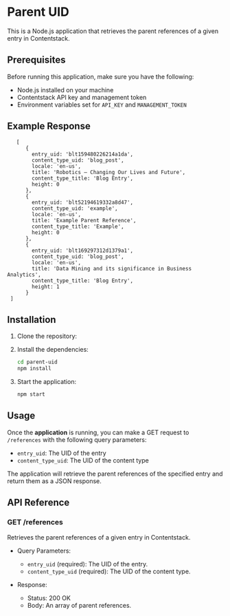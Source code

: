 
# Parent UID

This is a Node.js application that retrieves the parent references of a given entry in Contentstack.

## Prerequisites

Before running this application, make sure you have the following:

- Node.js installed on your machine
- Contentstack API key and management token
- Environment variables set for `API_KEY` and `MANAGEMENT_TOKEN`

## Example Response

       [
          {
            entry_uid: 'blt159480226214a1da',
            content_type_uid: 'blog_post',
            locale: 'en-us',
            title: 'Robotics – Changing Our Lives and Future',
            content_type_title: 'Blog Entry',
            height: 0
          },
          {
            entry_uid: 'blt52194619332a8d47',
            content_type_uid: 'example',
            locale: 'en-us',
            title: 'Example Parent Reference',
            content_type_title: 'Example',
            height: 0
          },
          {
            entry_uid: 'blt169297312d1379a1',
            content_type_uid: 'blog_post',
            locale: 'en-us',
            title: 'Data Mining and its significance in Business Analytics',
            content_type_title: 'Blog Entry',
            height: 1
          }
     ]

## Installation

1. Clone the repository:
2. Install the dependencies:

    ```bash
    cd parent-uid
    npm install
    ```

3. Start the application:

    ```bash
    npm start
    ```

## Usage

Once the **application** is running, you can make a GET request to `/references` with the following query parameters:

- `entry_uid`: The UID of the entry
- `content_type_uid`: The UID of the content type

The application will retrieve the parent references of the specified entry and return them as a JSON response.

## API Reference

### GET /references

Retrieves the parent references of a given entry in Contentstack.

- Query Parameters:
  - `entry_uid` (required): The UID of the entry.
  - `content_type_uid` (required): The UID of the content type.

- Response:
  - Status: 200 OK
  - Body: An array of parent references.